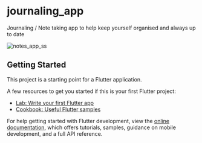 # journaling_app

Journaling / Note taking app to help keep yourself organised and always up to date

![notes_app_ss](https://user-images.githubusercontent.com/75819874/191720778-da2ee56e-33b8-4977-bbfc-8ec027be0d64.png)


## Getting Started

This project is a starting point for a Flutter application.

A few resources to get you started if this is your first Flutter project:

- [Lab: Write your first Flutter app](https://docs.flutter.dev/get-started/codelab)
- [Cookbook: Useful Flutter samples](https://docs.flutter.dev/cookbook)

For help getting started with Flutter development, view the
[online documentation](https://docs.flutter.dev/), which offers tutorials,
samples, guidance on mobile development, and a full API reference.
